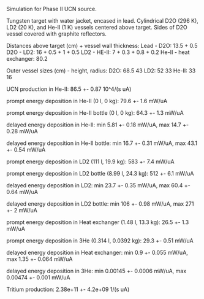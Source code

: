 Simulation for Phase II UCN source.

Tungsten target with water jacket, encased in lead.
Cylindrical D2O (296 K), LD2 (20 K), and He-II (1 K) vessels centered above target.
Sides of D2O vessel covered with graphite reflectors.

Distances above target (cm) + vessel wall thickness:
Lead - D2O: 13.5 + 0.5
D2O - LD2: 16 + 0.5 + 1 + 0.5
LD2 - HE-II: 7 + 0.3 + 0.8 + 0.2
He-II - heat exchanger: 80.2

Outer vessel sizes (cm) - height, radius:
D2O: 68.5 43
LD2: 52 33
He-II: 33 16

UCN production in He-II:
86.5 +- 0.87 10^4/(s uA)

prompt energy deposition in He-II (0 l, 0 kg):
79.6 +- 1.6 mW/uA

prompt energy deposition in He-II bottle (0 l, 0 kg):
64.3 +- 1.3 mW/uA

delayed energy deposition in He-II:
min 5.81 +- 0.18 mW/uA, max 14.7 +- 0.28 mW/uA

delayed energy deposition in He-II bottle:
min 16.7 +- 0.31 mW/uA, max 43.1 +- 0.54 mW/uA

prompt energy deposition in LD2 (111 l, 19.9 kg):
583 +- 7.4 mW/uA

prompt energy deposition in LD2 bottle (8.99 l, 24.3 kg):
512 +- 6.1 mW/uA

delayed energy deposition in LD2:
min 23.7 +- 0.35 mW/uA, max 60.4 +- 0.64 mW/uA

delayed energy deposition in LD2 bottle:
min 106 +- 0.98 mW/uA, max 271 +- 2 mW/uA

prompt energy deposition in Heat exchanger (1.48 l, 13.3 kg):
26.5 +- 1.3 mW/uA

prompt energy deposition in 3He (0.314 l, 0.0392 kg):
29.3 +- 0.51 mW/uA

delayed energy deposition in Heat exchanger:
min 0.9 +- 0.055 mW/uA, max 1.35 +- 0.064 mW/uA

delayed energy deposition in 3He:
min 0.00145 +- 0.0006 mW/uA, max 0.00474 +- 0.001 mW/uA

Tritium production:
2.38e+11 +- 4.2e+09 1/(s uA)

